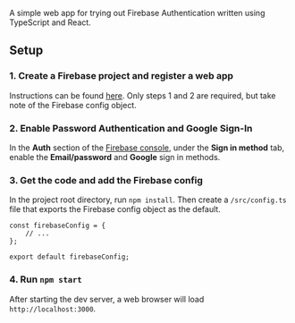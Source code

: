 A simple web app for trying out Firebase Authentication written using TypeScript and React.

## Setup

### 1. Create a Firebase project and register a web app

Instructions can be found [here](https://firebase.google.com/docs/web/setup). Only steps 1 and 2 are required, but take note of the Firebase config object.

### 2. Enable Password Authentication and Google Sign-In

In the **Auth** section of the [Firebase console](https://console.firebase.google.com/), under the **Sign in method** tab, enable the **Email/password** and **Google** sign in methods.

### 3. Get the code and add the Firebase config

In the project root directory, run `npm install`. Then create a `/src/config.ts` file that exports the Firebase config object as the default.

```
const firebaseConfig = {
    // ...
};

export default firebaseConfig;
```

### 4. Run `npm start`

After starting the dev server, a web browser will load `http://localhost:3000`.
